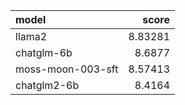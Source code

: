 | model             |   score |
|:------------------|--------:|
| llama2            | 8.83281 |
| chatglm-6b        | 8.6877  |
| moss-moon-003-sft | 8.57413 |
| chatglm2-6b       | 8.4164  |